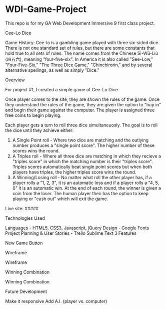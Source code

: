 # WDI-Game-Project
This repo is for my GA Web Development Immersive 9 first class project. 

Cee-Lo Dice

Game History: 
Cee-lo is a gambling game played with three six-sided dice. There is not one standard set of rules, but there are some constants that hold true to all sets of rules. The name comes from the Chinese Sì-Wŭ-Liù (四五六), meaning "four-five-six". In America it is also called "See-Low," "Four-Five-Six," "The Three Dice Game," "Chinchirorin," and by several alternative spellings, as well as simply "Dice."

Overview

For project #1, I created a simple game of Cee-Lo Dice.


Once player comes to the site, they are shown the rules of the game. Once they understand the rules of the game, they are given the option to "buy in" and begin their game against the computer. The player is assigned three free coins to begin playing.

Each player gets a turn to roll three dice simultaneuosly. The goal is to roll the dice until they achieve either:
1. A Single Point roll - Where two dice are matching and the outlying number produces a "single point score". The higher number of these scores wins the round.
2. A Triples roll - Where all three dice are matching in which they recieve a "triples score" in which the matching number is their "triples score". Triples scores automatically beat single point scores but when both players have triples, the higher triples score wins the round. 
3. A Winning/Losing roll - No matter what roll the other player has, if a player rolls a "1, 2, 3", it is an automatic loss and if a player rolls a "4, 5, 6" it is an automatic win. 
At the end of each round, the winner is given a coin from the loser. The human player then has the option to keep playing or "cash out" which will exit the game. 

Live site: #####

Technologies Used

Languages - HTML5, CSS3, Javascript, jQuery
Design - Google Fonts
Project Planning & User Stories - Trello
Sublime Text 3
Features


New Game Button

Wireframe

Wireframe

Winning Combination

Winning Combination

Future Development

Make it responsive
Add A.I. (player vs. computer)